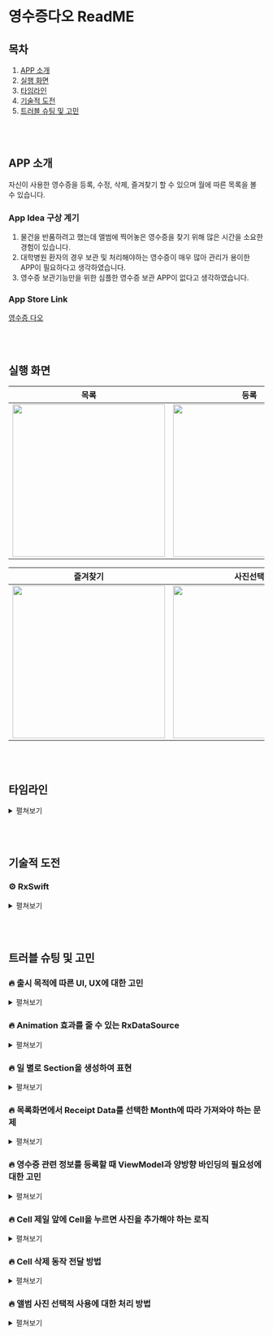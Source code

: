 # 영수증다오 ReadME

## 목차
1. [APP 소개](#app-소개)
2. [실행 화면](#실행-화면)
3. [타임라인](#타임라인)
4. [기술적 도전](#기술적-도전)
5. [트러블 슈팅 및 고민](#트러블-슈팅-및-고민)

<br></br>
## APP 소개

자신이 사용한 영수증을 등록, 수정, 삭제, 즐겨찾기 할 수 있으며 월에 따른 목록을 볼 수 있습니다.

### App Idea 구상 계기
1. 물건을 반품하려고 했는데 앨범에 찍어놓은 영수증을 찾기 위해 많은 시간을 소요한 경험이 있습니다.
3. 대학병원 환자의 경우 보관 및 처리해야하는 영수증이 매우 많아 관리가 용이한 APP이 필요하다고 생각하였습니다.
4. 영수증 보관기능만을 위한 심플한 영수증 보관 APP이 없다고 생각하였습니다.
### App Store Link
[영수증 다오](https://apps.apple.com/kr/app/%EC%98%81%EC%88%98%EC%A6%9D-%EB%8B%A4%EC%98%A4/id6449433216)

<br></br>
## 실행 화면

|목록|등록|상세|
|:---:|:--:|:--:|
|<img width = "300px" img src= "https://github.com/KyoPak/Receipt-DAO/assets/59204352/65d3e999-0e23-4653-9c5c-b9838b7f8c5f">|<img width = "300px" img src= "https://github.com/KyoPak/Receipt-DAO/assets/59204352/ca1ae433-4efc-45e1-be33-092c2b0c179d">|<img width = "300px" img src= "https://github.com/KyoPak/Receipt-DAO/assets/59204352/b6dc9462-0492-43b5-9ddb-0df856b8c2f4" >|


|즐겨찾기|사진선택|
|:---:|:--:|
|<img width = "300px" img src= "https://github.com/KyoPak/Receipt-DAO/assets/59204352/9dd57c20-2b4d-4f0d-95c0-63d2401bd5f2">|<img width = "300px" img src= "https://github.com/KyoPak/Receipt-DAO/assets/59204352/1741a9e1-bb50-4182-8435-915d6dc9f9ee">|

<br></br>
## 타임라인

<details>
<summary> 
펼쳐보기
</summary>

### 1️⃣ feature 1
1. 기본 Model 구현
2. CoreData 관련 코드 구현
### 2️⃣ feature 2
1. Main View 구현 (홈화면)
2. SceneCoordinator 구현
### 3️⃣ feature 3
1. List View 구현
    - Cell 구현
2. Register View 구현
    - Cell 구현
### 4️⃣ feature 4
1. Favorite 구현 (즐겨찾기)
2. Detail View 구현
3. Cameara, PHPicker 수정 구현
### ▶️ 이후
1. App Icon
2. 앨범 선택적 접근 권한일 경우 선택한 이미지 보여주는 View 별도 구현
 
<img width = "300px" img src = "https://github.com/KyoPak/Receipt-DAO/assets/59204352/1741a9e1-bb50-4182-8435-915d6dc9f9ee">

</details>

<br></br>
## 기술적 도전

### ⚙️ RxSwift
<details>
<summary> 
펼쳐보기
</summary>
    
왜 RxSwift를 사용했는가?
- 그동안 프로젝트를 하며 데이터 바인딩 부분을 클로져, 델리게이트로 해결을 했었습니다.
또한, 비동기 메서드인 경우 Completion Handler을 통해 데이터를 전달해줬었습니다.
RxSwift를 사용하여 가독성 높은 비동기 처리 메서드를 구현할 수 있기 때문에 사용하였습니다.
사용하면서 느낀점
- 처음에 러닝커브로 인해 사용에 익숙하지 않았지만 사용을 해보며 RxSwift의 문법을 알고 있다면 굉장히 가독성이 높아질 수 있다고 생각하였습니다.
하지만 많은 Operator 사용법이 숙지되어야 보다 짧고 함수형 프로그래밍이 결합된 RxSwift를 사용할 수 있다고 생각하였습니다.
    
</details>

<br></br>
## 트러블 슈팅 및 고민

### 🔥 출시 목적에 따른 UI, UX에 대한 고민

<details>
<summary> 
펼쳐보기
</summary>

백화점 POS 시스템 개발 운영업무를 해왔을 때, 영수증이 없을 때 반품을 못하는 이유가 영수증 자체의 의미가 있기 때문이 아니라 영수증에 기재되는 거래번호, 포스번호, 날짜 등 종합적으로 매출 데이터베이스에서 찾아야하는 필수적인 내용들을 모르기 때문에 반품이 불가능하다는 것을 알았습니다.
때문에 이러한 정보들을 사진으로 찍는 사람이 많을 것이라 생각하였고, 저 또한 보관해야하는 영수증은 사진을 찍어 보관하였었습니다.
하지만 막상 반품을 하려할 때, 앨범 내에서 여러 사진들에서 영수증 사진을 또 찾는 과정이 불필요하다고 생각하였기 때문에 해당 APP을 고안하게 되었습니다.
    
</details>


### 🔥 Animation 효과를 줄 수 있는 RxDataSource

<details>
<summary> 
펼쳐보기
</summary>

기존의 `DiffableDataSource`처럼 Animation효과를 부여하기 위해 아래의 코드를 사용하였습니다.
기존의 `DiffableDataSource`처럼 `Hashable`를 채택해야했고, 추가적으로 `IdentifiableType`를 채택하여 구분자를 설정해줘야했습니다.
```
typealias ReceiptSectionModel = AnimatableSectionModel<String, Receipt>
typealias TableViewDataSource = RxTableViewSectionedAnimatedDataSource<ReceiptSectionModel>
```
따라서 영수증 목록과 즐겨찾기 목록에서 Cell의 추가, 편집, 삭제에 대해서 Animation을 부여할 수 있었습니다.
그리고 Animation이 불필요한 부분은 데이터와 `CollectionView.rx.item()`를 바인딩하여 쉽게 보여줄 수 있었습니다.


</details>
    
### 🔥 일 별로 Section을 생성하여 표현
    
<details>
<summary> 
펼쳐보기
</summary>
    
목록에 보여줘야 하는 Data들의 Section을 Data를 등록한 날짜로 부여하고 싶었습니다.
때문에 코어데이터 관련 파일의 `fetch()`메서드를 실행할 때 저장되어있는 데이터들을 `AnimatableSectionModel<String, Receipt>` 형태로 만들어야 했습니다.
아래의 Dictionary Grouping 을 사용하여 dictionary의 키값으로 날짜, 값으로 데이터들 가지는 Dictionary를 만들었습니다.
후에는 해당 Dictionary의 Data들을 map을 활용하여 원하는 형태의 Data 타입으로 생성하였습니다.
```
let dictionary = Dictionary(
        grouping: result,
        by: { DateFormatter.string(from: $0.receiptDate, dayFormat) }
    )
let section = dictionary.sorted { return $0.key > $1.key }
        .map { (key, value) in
            return ReceiptSectionModel(model: key, items: value)
        }
```
</details>



### 🔥 목록화면에서 Receipt Data를 선택한 Month에 따라 가져와야 하는 문제
    
<details>
<summary> 
펼쳐보기
</summary>
    
기존의 ViewModel의 `receiptList`는 `store.fetch()`를 반환하였었습니다.
하지만 Month가 바뀔 때마다 새로운 DataList를 반환해야하기 때문에 ViewModel의 `currentDateRelay`를 만든 후, 해당 `Relay`에 새로운 이벤트가 전달될때, `DataList`도 바뀐 후에, 반환되어 `View`에 보여지게끔 구현하였습니다.

</details>


### 🔥 영수증 관련 정보를 등록할 때 ViewModel과 양방향 바인딩의 필요성에 대한 고민
<details>
<summary> 
펼쳐보기
</summary>

`ViewModel`에 있는 Data를 View의 UI에 바인딩 시키는 것은 맞지만, Data를 변경한 후, 저장을 누를때 수많은 파라메터를 통해서 저장을 시키는 방법과 양방향 바인딩을 통한 UI의 Data들과 `ViewModel`의 속성을 바인딩한후 파라메터 없이 저장시키는 방법 중 고민을 하였습니다.
결론적으로 양방향 바인딩을 사용하였습니다. 
`View`와 `ViewModel`을 바인딩하는 코드가 길어지긴 했지만, 양방향 바인딩이 조금 더 Reactive한 프로그래밍이라고 생각되었습니다.

</details>


### 🔥 Cell 제일 앞에 Cell을 누르면 사진을 추가해야 하는 로직
    
<details>
<summary> 
펼쳐보기
</summary>

등록한 Image들을 `CollectionView`에서 표현하고자 하였고, 첫번째 Cell을 터치할 경우 ImagePicker로 이동하게 끔 구현하였습니다. 
첫번째 이미지를 지속적으로 표시해줘야 했기 때문에 `FirstCell()` 메서드를 호출하고 저장했을 경우 첫번째 인덱스의 Image를 Remove 한 후, 저장하였습니다.
    
</details>

### 🔥 Cell 삭제 동작 전달 방법
<details>
<summary> 
펼쳐보기
</summary>
    
등록한 Image를 수정할 때, 혹은 등록할 때 있어서 추가 뿐만 아니라 삭제 기능도 있어야 한다고 생각했습니다.
삭제 버튼을 이미지의 오른쪽 상단에 위치 시킨 후, Delegate Pattern을 이용하여 삭제 Action을 구현하였습니다.
이미지 삭제 시, `ViewModel`에게 선택한 `indexPath`를 전달하여 삭제하였습니다.
<img width = "300px" img src= "https://hackmd.io/_uploads/ByxsrjsS3.jpg">
    
</details>


### 🔥 앨범 사진 선택적 사용에 대한 처리 방법
<details>
<summary> 
펼쳐보기
</summary>
    
앨범에 대한 권한을 유저가 전체허용을 하였을때는 문제가 되지 않았습니다. 
하지만 선택적 허용으로 했을 때, 유저가 허용한 이미지에 대해서만 접근을 해서 사진을 등록해야했습니다.
따라서 아래와 같이 유저가 선택한 이미지만을 보여줄 수 있는 별도의 컬렉션 뷰를 만들었습니다.
또한 추가적으로 이미지를 불러올 수 있는 팝업이 앱을 구동하고 최초 1번만 발생하는 것을 알았고, 
유저에게 보다 선택적으로 추가적인 이미지를 사용할 수 있는 권한을 주기 위해 별도의 버튼을 생성하여 추가적으로 이미지를 불러올 수 있도록 구현하였습니다.
<img width = "300px" img src= "https://hackmd.io/_uploads/HysAzsoBh.jpg">
    
추가적인 선택을 누를 때, 기존의 허용한 사진을 보여주는 컬렉션 뷰 화면은 내려 간 후, 추가적인 이미지 허용 화면이 보여지게끔 로직을 세웠습니다.
그리고 기존의 시스템에서 제공하는 앱 구동 후 최초 1번 추가적인 이미지를 가져오는 팝업은 보이지 않게끔 처리하였습니다.
    
</details>
